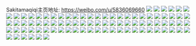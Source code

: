 Sakitamaqiqi主页地址: https://weibo.com/u/5836069660 
![](https://wx4.sinaimg.cn/mw2000/006mXyjOgy1h94oookiejj30kw0rugst.jpg) 
![](https://wx4.sinaimg.cn/mw2000/006mXyjOgy1h94oooxfxmj30kw1imwqw.jpg) 
![](https://wx4.sinaimg.cn/mw2000/006mXyjOgy1h94op6nkh9j30kw1jak79.jpg) 
![](https://wx4.sinaimg.cn/mw2000/006mXyjOgy1h94ooygljoj31pl1z2qv5.jpg) 
![](https://wx4.sinaimg.cn/mw2000/006mXyjOgy1h94oow6rv9j32yo1z4npf.jpg) 
![](https://wx4.sinaimg.cn/mw2000/006mXyjOgy1h94op5u9z1j321o35sb2b.jpg) 
![](https://wx4.sinaimg.cn/mw2000/006mXyjOgy1h94oozvnj3j323823uu0x.jpg) 
![](https://wx4.sinaimg.cn/mw2000/006mXyjOgy1h94ooo0t66j323t2km1ky.jpg) 
![](https://wx4.sinaimg.cn/mw2000/006mXyjOgy1h94ootxvtpj323u35skjo.jpg) 
![](https://wx4.sinaimg.cn/mw2000/006mXyjOly1h84ktjfea4j31sc2ds1kx.jpg) 
![](https://wx4.sinaimg.cn/mw2000/006mXyjOly1h84kowcxouj31sc2ds7wj.jpg) 
![](https://wx4.sinaimg.cn/mw2000/006mXyjOly1h84ktfrnhhj30ui0u077t.jpg) 
![](https://wx4.sinaimg.cn/mw2000/006mXyjOly1h62g0cx4g9j30kw1ieh0a.jpg) 
![](https://wx4.sinaimg.cn/mw2000/006mXyjOly1h62g0cmxohj30zk16iab7.jpg) 
![](https://wx4.sinaimg.cn/mw2000/006mXyjOly1h62g0dwh92j30zk16f7dl.jpg) 
![](https://wx4.sinaimg.cn/mw2000/006mXyjOly1h62g0f86ezj30zk16nq5h.jpg) 
![](https://wx4.sinaimg.cn/mw2000/006mXyjOly1h62g0dmzz4j32802yowjq.jpg) 
![](https://wx4.sinaimg.cn/mw2000/006mXyjOly1h62g0g5bk7j327s2qphdt.jpg) 
![](https://wx4.sinaimg.cn/mw2000/006mXyjOly1h62g0h89waj32c0340npf.jpg) 
![](https://wx4.sinaimg.cn/mw2000/006mXyjOly1h62g0eu6m6j30zk167nes.jpg) 
![](https://wx4.sinaimg.cn/mw2000/006mXyjOly1h62g0eetfvj32c02nrnpd.jpg) 
![](https://wx4.sinaimg.cn/mw2000/006mXyjOly1h62g0fobyqj32c03404mz.jpg) 
![](https://wx4.sinaimg.cn/mw2000/006mXyjOly1h4g0x465arj30u0190af3.jpg) 
![](https://wx4.sinaimg.cn/mw2000/006mXyjOly1h4g1dcti8uj30u0140qai.jpg) 
![](https://wx4.sinaimg.cn/mw2000/006mXyjOly1h4g0x1oe6uj30wq0qxjws.jpg) 
![](https://wx4.sinaimg.cn/mw2000/006mXyjOly1h4g10o208mj30u010g0z6.jpg) 
![](https://wx4.sinaimg.cn/mw2000/006mXyjOly1h4g108n282j31400u0qc8.jpg) 
![](https://wx4.sinaimg.cn/mw2000/006mXyjOly1h3g67jd3lhj31400u010x.jpg) 
![](https://wx4.sinaimg.cn/mw2000/006mXyjOly1h3g67iu0zpj31400u044d.jpg) 
![](https://wx4.sinaimg.cn/mw2000/006mXyjOgy1h2zqer5d66j31sc2dse81.jpg) 
![](https://wx4.sinaimg.cn/mw2000/006mXyjOgy1h2zqeq8stkj31sc2ds7wh.jpg) 
![](https://wx4.sinaimg.cn/mw2000/006mXyjOgy1h2l3ondw2wj32c02byb29.jpg) 
![](https://wx4.sinaimg.cn/mw2000/006mXyjOgy1h2l3z59kckj30s11dt0zy.jpg) 
![](https://wx4.sinaimg.cn/mw2000/006mXyjOgy1h2l417i8ayj30mz0ataau.jpg) 
![](https://wx4.sinaimg.cn/mw2000/006mXyjOgy1h1z5s2g9jej31sc2ds7wh.jpg) 
![](https://wx4.sinaimg.cn/mw2000/006mXyjOgy1h1z5s4ux8bj31sc2dsnpd.jpg) 
![](https://wx4.sinaimg.cn/mw2000/006mXyjOgy1h1u4a6woqzj30sd0onjvn.jpg) 
![](https://wx4.sinaimg.cn/mw2000/006mXyjOgy1h1u4a668lvj30sg0p0mz4.jpg) 
![](https://wx4.sinaimg.cn/mw2000/006mXyjOgy1h1u4a7lt1rj30k00hiq4d.jpg) 
![](https://wx4.sinaimg.cn/mw2000/006mXyjOgy1h1u4a831p7j30go0dmab3.jpg) 
![](https://wx4.sinaimg.cn/mw2000/006mXyjOgy1h1htcikkroj30tk0mdk5e.jpg) 
![](https://wx4.sinaimg.cn/mw2000/006mXyjOgy1h1htg06li8j32c02bzkjm.jpg) 
![](https://wx4.sinaimg.cn/mw2000/006mXyjOgy1h1htoi1s20j30wi0hotgh.jpg) 
![](https://wx4.sinaimg.cn/mw2000/006mXyjOgy1h1htekmua3j30wi0i9n34.jpg) 
![](https://wx4.sinaimg.cn/mw2000/006mXyjOgy1h1htioh98sj31sc2dswzz.jpg) 
![](https://wx4.sinaimg.cn/mw2000/006mXyjOgy1h1htell47nj30wi0i6jwq.jpg) 
![](https://wx4.sinaimg.cn/mw2000/006mXyjOgy1h1htempossj32802yoe82.jpg) 
![](https://wx4.sinaimg.cn/mw2000/006mXyjOgy1h1htlqep6lj30wm14mti4.jpg) 
![](https://wx4.sinaimg.cn/mw2000/006mXyjOgy1h16s1qq838j32c0340hdt.jpg) 
![](https://wx4.sinaimg.cn/mw2000/006mXyjOgy1h16s1tbphuj32802yo4qr.jpg) 
![](https://wx4.sinaimg.cn/mw2000/006mXyjOgy1h16s1otduuj32c025n4qp.jpg) 
![](https://wx4.sinaimg.cn/mw2000/006mXyjOgy1h16s1rwt0kj32c02ece3r.jpg) 
![](https://wx4.sinaimg.cn/mw2000/006mXyjOgy1h16s1pyhasj320w2q0npd.jpg) 
![](https://wx4.sinaimg.cn/mw2000/006mXyjOgy1h16s1rcnnsj32bk2ay7wh.jpg) 
![](https://wx4.sinaimg.cn/mw2000/006mXyjOgy1h16s4l42t1j32c0340npe.jpg) 
![](https://wx4.sinaimg.cn/mw2000/006mXyjOgy1h0y30is5pej30u0140ti2.jpg) 
![](https://wx4.sinaimg.cn/mw2000/006mXyjOgy1h0y2zdog7qj30u015gdm1.jpg) 
![](https://wx4.sinaimg.cn/mw2000/006mXyjOgy1h0y2zgb38hj30u0140wp3.jpg) 
![](https://wx4.sinaimg.cn/mw2000/006mXyjOgy1h0y2zlubkoj30u0140qcf.jpg) 
![](https://wx4.sinaimg.cn/mw2000/006mXyjOgy1h0y3adwlt3j30u011kaj6.jpg) 
![](https://wx4.sinaimg.cn/mw2000/006mXyjOgy1h0y30ktj9qj30kw1jo11h.jpg) 
![](https://wx4.sinaimg.cn/mw2000/006mXyjOgy1h0y2yjvnayj30u015bdp2.jpg) 
![](https://wx4.sinaimg.cn/mw2000/006mXyjOgy1h0y2wzpgxpj30u01407em.jpg) 
![](https://wx4.sinaimg.cn/mw2000/006mXyjOgy1h0y3887qkuj30tu13ugsa.jpg) 
![](https://wx4.sinaimg.cn/mw2000/006mXyjOgy1h0y2wwya4wj30u0140452.jpg) 
![](https://wx4.sinaimg.cn/mw2000/006mXyjOgy1h0y2yl9sxfj30u011ywlf.jpg) 
![](https://wx4.sinaimg.cn/mw2000/006mXyjOgy1h0y374wd6mj30u014010b.jpg) 
![](https://wx4.sinaimg.cn/mw2000/006mXyjOgy1h0y2zjokdxj30u0154ahz.jpg) 
![](https://wx4.sinaimg.cn/mw2000/006mXyjOgy1h0y36jy4zlj30u0140dn8.jpg) 
![](https://wx4.sinaimg.cn/mw2000/006mXyjOgy1h0glwdg8zyj30u0140tez.jpg) 
![](https://wx4.sinaimg.cn/mw2000/006mXyjOgy1h0glwe1p0xj30u0140qcv.jpg) 
![](https://wx4.sinaimg.cn/mw2000/006mXyjOgy1h0gm21zv82j30u0140ak3.jpg) 
![](https://wx4.sinaimg.cn/mw2000/006mXyjOgy1h0gm21bgqvj30u00ue42x.jpg) 
![](https://wx4.sinaimg.cn/mw2000/006mXyjOgy1h083vi0yxdj32yo280e85.jpg) 
![](https://wx4.sinaimg.cn/mw2000/006mXyjOgy1h083vqdw0zj32802yoqv7.jpg) 
![](https://wx4.sinaimg.cn/mw2000/006mXyjOgy1h083vnzqe2j31sc2dsb2b.jpg) 
![](https://wx4.sinaimg.cn/mw2000/006mXyjOgy1h083vjinkhj320l29d1ky.jpg) 
![](https://wx4.sinaimg.cn/mw2000/006mXyjOgy1h083vldgd8j30kw1jon9n.jpg) 
![](https://wx4.sinaimg.cn/mw2000/006mXyjOgy1h083vkstdlj31so24c1kz.jpg) 
![](https://wx4.sinaimg.cn/mw2000/006mXyjOgy1h083vqspvaj30zk12hwlx.jpg) 
![](https://wx4.sinaimg.cn/mw2000/006mXyjOgy1h083vmd7w4j30kw1fdket.jpg) 
![](https://wx4.sinaimg.cn/mw2000/006mXyjOgy1h083vr90jqj31cy1oh7kt.jpg) 
![](https://wx4.sinaimg.cn/mw2000/006mXyjOgy1h00hkycvouj32802yoqv7.jpg) 
![](https://wx4.sinaimg.cn/mw2000/006mXyjOgy1h00hl042a9j32802you0y.jpg) 
![](https://wx4.sinaimg.cn/mw2000/006mXyjOgy1h00hkwylefj31hw2dpnpd.jpg) 
![](https://wx4.sinaimg.cn/mw2000/006mXyjOgy1gzixbc5ijjj30u014179r.jpg) 
![](https://wx4.sinaimg.cn/mw2000/006mXyjOgy1gzixbnubixj30u012itn3.jpg) 
